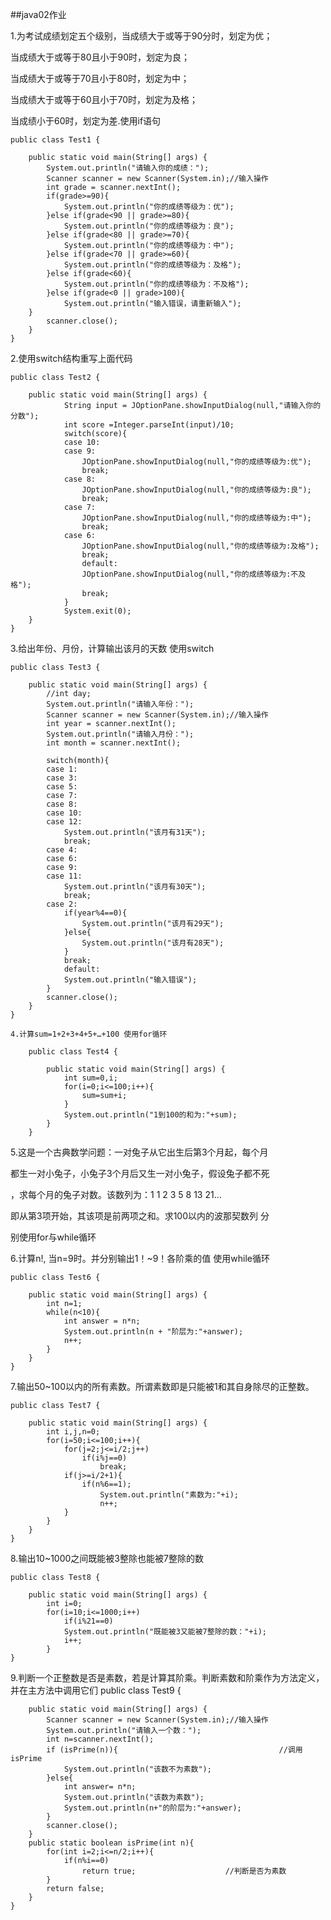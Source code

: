 ##java02作业

1.为考试成绩划定五个级别，当成绩大于或等于90分时，划定为优；

当成绩大于或等于80且小于90时，划定为良；

当成绩大于或等于70且小于80时，划定为中；

当成绩大于或等于60且小于70时，划定为及格；

当成绩小于60时，划定为差.使用if语句

	public class Test1 {

		public static void main(String[] args) {
			System.out.println("请输入你的成绩：");
			Scanner scanner = new Scanner(System.in);//输入操作
			int grade = scanner.nextInt();
			if(grade>=90){
				System.out.println("你的成绩等级为：优");
			}else if(grade<90 || grade>=80){
				System.out.println("你的成绩等级为：良");
			}else if(grade<80 || grade>=70){
				System.out.println("你的成绩等级为：中");
			}else if(grade<70 || grade>=60){
				System.out.println("你的成绩等级为：及格");
			}else if(grade<60){
				System.out.println("你的成绩等级为：不及格");
			}else if(grade<0 || grade>100){
				System.out.println("输入错误，请重新输入");
		}
			scanner.close();
		}
	}

2.使用switch结构重写上面代码

	public class Test2 {

		public static void main(String[] args) {
				String input = JOptionPane.showInputDialog(null,"请输入你的分数");
				int score =Integer.parseInt(input)/10;
				switch(score){
				case 10:
				case 9:
					JOptionPane.showInputDialog(null,"你的成绩等级为:优");
					break;
				case 8:
					JOptionPane.showInputDialog(null,"你的成绩等级为:良");
					break;
				case 7:
					JOptionPane.showInputDialog(null,"你的成绩等级为:中");
					break;
				case 6:
					JOptionPane.showInputDialog(null,"你的成绩等级为:及格");
					break;
					default:
					JOptionPane.showInputDialog(null,"你的成绩等级为:不及格");
					break;
				}
				System.exit(0);
		}
	}

3.给出年份、月份，计算输出该月的天数 使用switch

    public class Test3 {

        public static void main(String[] args) {
            //int day;
            System.out.println("请输入年份：");
            Scanner scanner = new Scanner(System.in);//输入操作
            int year = scanner.nextInt();	
            System.out.println("请输入月份：");
            int month = scanner.nextInt();

            switch(month){
            case 1:
            case 3:
            case 5:
            case 7:
            case 8:
            case 10:
            case 12:
                System.out.println("该月有31天");
                break;
            case 4:
            case 6:
            case 9:
            case 11:
                System.out.println("该月有30天");
                break;
            case 2:
                if(year%4==0){
                    System.out.println("该月有29天");
                }else{
                    System.out.println("该月有28天");
                }
                break;
                default:
                System.out.println("输入错误");
            }
            scanner.close();
        }
    }

    4.计算sum=1+2+3+4+5+…+100 使用for循环

        public class Test4 {

            public static void main(String[] args) {
                int sum=0,i;
                for(i=0;i<=100;i++){
                    sum=sum+i;
                }
                System.out.println("1到100的和为:"+sum);
            }
        }
5.这是一个古典数学问题：一对兔子从它出生后第3个月起，每个月

都生一对小兔子，小兔子3个月后又生一对小兔子，假设兔子都不死

，求每个月的兔子对数。该数列为：1  1  2  3  5  8  13 21…

即从第3项开始，其该项是前两项之和。求100以内的波那契数列 分

别使用for与while循环


6.计算n!, 当n=9时。并分别输出1！~9！各阶乘的值 使用while循环

	public class Test6 {

		public static void main(String[] args) {
			int n=1;
			while(n<10){
				int answer = n*n;
				System.out.println(n + "阶层为:"+answer);
				n++;
			}
		}
	}

7.输出50~100以内的所有素数。所谓素数即是只能被1和其自身除尽的正整数。

    public class Test7 {

        public static void main(String[] args) {
            int i,j,n=0;
            for(i=50;i<=100;i++){
                for(j=2;j<=i/2;j++)
                    if(i%j==0)
                        break;
                if(j>=i/2+1){
                    if(n%6==1);
                        System.out.println("素数为:"+i);
                        n++;
                }
            }
        } 
    }


8.输出10~1000之间既能被3整除也能被7整除的数

    public class Test8 {

        public static void main(String[] args) {
            int i=0;
            for(i=10;i<=1000;i++)
                if(i%21==0)
                System.out.println("既能被3又能被7整除的数："+i);
                i++;
            }
    }

9.判断一个正整数是否是素数，若是计算其阶乘。判断素数和阶乘作为方法定义，并在主方法中调用它们
    public class Test9 {

        public static void main(String[] args) {
            Scanner scanner = new Scanner(System.in);//输入操作
            System.out.println("请输入一个数：");
            int n=scanner.nextInt();
            if (isPrime(n)){									//调用isPrime
                System.out.println("该数不为素数");				
            }else{			
                int answer= n*n;			
                System.out.println("该数为素数");
                System.out.println(n+"的阶层为:"+answer);
            }
            scanner.close();
        }
        public static boolean isPrime(int n){
            for(int i=2;i<=n/2;i++){
                if(n%i==0)
                    return true;					//判断是否为素数
            }
            return false;
        }
    }
